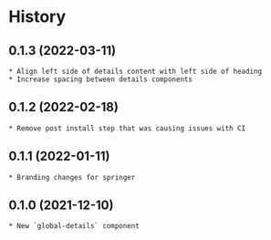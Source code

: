 # History

## 0.1.3 (2022-03-11)
    * Align left side of details content with left side of heading
    * Increase spacing between details components

## 0.1.2 (2022-02-18)
    * Remove post install step that was causing issues with CI

## 0.1.1 (2022-01-11)
    * Branding changes for springer

## 0.1.0 (2021-12-10)
    * New `global-details` component
